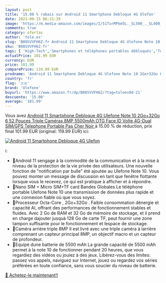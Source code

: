 ```yaml
---
layout: post
title: '15.00 % rabais sur Android 11 Smartphone Debloque 4G Ulefon'
date: 2021-09-15 06:21:29
image: 'https://m.media-amazon.com/images/I/51TurMPkm5L._SL500_._SL400_.jpg'
comments: true
category: ofertas
author: 'tole.es'
slug: 'B08SVVFH6Z-fr Android 11 Smartphone Debloque 4G Ulefone Note 10 2Go+32Go...'
sku: 'B08SVVFH6Z-fr'
tags: [ 'High-Tech','Smartphones et téléphones portables débloqués','Téléphones portables et accessoires','ulefone', ]
actualPrice: 101.99 EUR
currency: EUR
price: 101.99
comparePrice: 119.99 EUR
prodname: 'Android 11 Smartphone Debloque 4G Ulefone Note 10 2Go+32Go 6 52 Pouces Triple Caméras 8MP  5500mAh OTG  Face ID Volte 4G-Dual SIM/GPS Telephone Portable Pas Cher Noir '
country: 'fr'
flag: '🇫🇷'
brand: 'Ulefone'
buyurl: 'https://www.amazon.fr/dp/B08SVVFH6Z/?tag=tolees0d-21'
descuento: '15.00'
average: '101.99'
---
```


Vous avez [Android 11 Smartphone Debloque 4G Ulefone Note 10 2Go+32Go 6 52 Pouces Triple Caméras 8MP  5500mAh OTG  Face ID Volte 4G-Dual SIM/GPS Telephone Portable Pas Cher Noir ](https://www.amazon.fr/dp/B08SVVFH6Z/?tag=tolees0d-21)  à  15.00 % de réduction, prix final  101.99 EUR (original: 119.99 EUR) ici:

[![Android 11 Smartphone Debloque 4G Ulefon](https://m.media-amazon.com/images/I/51TurMPkm5L._SL500_._SL400_.jpg)](https://www.amazon.fr/dp/B08SVVFH6Z/?tag=tolees0d-21)

ℹ️:

- 🍓Android 11 sengage à la commodité de la communication et à la mise à niveau de la protection de la vie privée des utilisateurs. Une nouvelle fonction de "notification par bulle" été ajoutée au Ulefone Note 10. Vous pouvez monter un message de discussion en tant que fenêtre flottante lorsque vous le recevez, ce qui est pratique à afficher et à répondre.
- 🍓Nano SIM + Micro SIM+TF card Bandes Globales Le téléphone portable Ulefone Note 10 une transmission de données plus rapide et une connexion fiable où que vous soyez.
- 🍓Processeur Octa-Core , 2Go+32Go . Faible consommation dénergie et capacité AI, offrant des performances de fonctionnement stables et fluides. Avec 2 Go de RAM et 32 Go de mémoire de stockage, et il prend en charge dajouter jusquà 128 Go de carte TF, peut fournir une zone tampon suffisante pour le fonctionnement et lespace de stockage.
- 🍓Caméra arrière triple 8MP Il est livré avec une triple caméra à larrière comprenant un capteur principal 8MP, un objectif macro et un capteur de profondeur.
- 🍓Equipé dune batterie de 5500 mAh La grande capacité de 5500 mAh permet à la note 10 de fonctionner pendant 20 heures, que vous regardiez des vidéos ou jouiez à des jeux. Libérez-vous des limites: passez vos appels, naviguez sur Internet, jouez ou regardez vos séries préférées en toute confiance, sans vous soucier du niveau de batterie.

[🛒 Achetez-le maintenant!!](https://www.amazon.fr/dp/B08SVVFH6Z/?tag=tolees0d-21)
